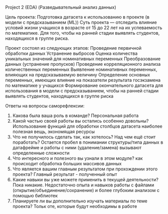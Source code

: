 Project 2 (EDA)
(Разведывательный анализ данных)

Цель проекта:
Подготовка датасета к использованию в проекте (в модели с предсказыванием (ML))
Суть проекта — отследить влияние условий жизни учащихся в возрасте от 15 до 22 лет на их успеваемость по математике.
Для того, чтобы на ранней стадии выявлять студентов, находящихся в группе риска.

Проект состоял из следующих этапов:
	Проведение первичной обработки данных
	Устранение выбросов
	Оценка количества уникальных значений для номинативных переменных
	Преобразование данных (устранение пропусков)
	Проведение корреляционного анализа количественных переменных
	Выявление номинативных переменных, влияющих на предсказываемую величину
	Определение основных переменных, имеющих влияние на показатели результата госэкзамена по математике у учащихся
	Формирование окончательного датасета для использования в модели с предсказыванием, чтобы на ранней стадии выявлять студентов, находящихся в группе риска

Ответы на вопросы саморефлексии:
1. Какова была ваша роль в команде?
Персональная работа
2. Какой частью своей работы вы остались особенно довольны?
Использование функций для обработки столбцов датасета наиболее полезная вещь, экономящая ресурсы
3. Что не получилось сделать так, как хотелось? Над чем ещё стоит поработать?
Остается пробел в понимании структуры/типа данных в датафрейме и работы с ними (удаление/замена) вызывают определенные сложности
4. Что интересного и полезного вы узнали в этом модуле?
как происходит обработка больших массивов данных
5. Что является вашим главным результатом при прохождении этого проекта?
Главный результат - полученный опыт
6. Какие навыки вы уже можете применить в текущей деятельности?
Пока никакие. Недостаточно опыта и навыков работы с файлами (открытие/объединение/сохранение) и более глубоким анализом с помощью библиотек
7. Планируете ли вы дополнительно изучать материалы по теме проекта?
Тольк оте, которые будут необходимы в работе
